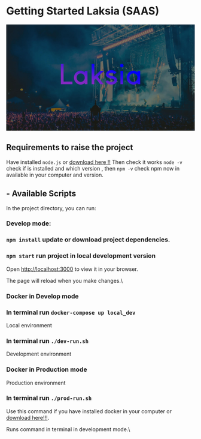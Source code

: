 # Getting Started Laksia (SAAS)

<p align="center">
    <img src="./app/src/assets/img/Laksia-portada.jpg" alt="Logo" >
  </a>

</p>

## Requirements to raise the project

Have installed `node.js`
or [download here !!](https://nodejs.org)
Then check it works `node -v` check if is installed and which version , then `npm -v` check npm now in available in your computer and version.

## - Available Scripts

In the project directory, you can run:

### Develop mode:

### `npm install` update or download project dependencies.

### `npm start` run project in local development version

Open [http://localhost:3000](http://localhost:3000) to view it in your browser.

The page will reload when you make changes.\

### Docker in Develop mode

### In terminal run `docker-compose up local_dev`

Local environment

### In terminal run `./dev-run.sh`

Development environment

### Docker in Production mode

Production environment

### In terminal run `./prod-run.sh`

Use this command if you have installed docker in your computer or [download here!!!](https://docs.docker.com/engine/install/).

Runs command in terminal in development mode.\
